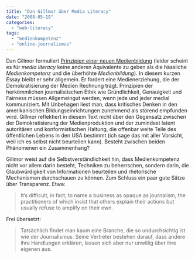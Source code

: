 ```yaml
---
title: "Dan Gillmor über Media Literacy"
date: "2008-05-19"
categories: 
  - "web-literacy"
tags: 
  - "medienkompetenz"
  - "online-journalismus"
---
```


Dan Gillmor formuliert [Prinzipien einer neuen Medienbildung](http://publius.cc/2008/05/16/dan-gillmor-principles-of-a-new-media-literacy/ "Gillmors Essay 'Principles of a New Media Literacy' auf der Website des Publius-Projekts'") (leider scheint es für _media literacy_ keine anderen Äquivalente zu geben als die hässliche _Medienkompetenz_ und die überhöhte _Medienbildung_). In diesem kurzen Essay bleibt er sehr allgemein. Er fordert eine Medienerziehung, die der Demokratisierung der Medien Rechnung trägt. Prinzipien der herkömmlichen journalistischen Ethik wie Gründlichkeit, Genauigkeit und Fairness müssen Allgemeingut werden, wenn jede und jeder medial kommuniziert. Mit Unbehagen liest man, dass kritisches Denken in den amerikanischen Bildungseinrichtungen zunehmend als störend empfunden wird. Gillmor reflektiert in diesem Text nicht über den Gegensatz zwischen der Demokratisierung der Medienproduktion und der zumindest latent autoritären und konformistischen Haltung, die offenbar weite Teile des öffentlichen Lebens in den USA bestimmt (ich sage das mit aller Vorsicht, weil ich es selbst nicht beurteilen kann). Besteht zwischen beiden Phänomenen ein Zusammenhang?

Gillmor weist auf die Selbstverständlichkeit hin, dass Medienkompetenz nicht vor allem darin besteht, Techniken zu beherrschen, sondern darin, die Glaubwürdigkeit von Informationen beurteilen und rhetorische Mechanismen durchschauen zu können. Zum Schluss ein paar gute Sätze über Transparenz. Etwa:

> It’s difficult, in fact, to name a business as opaque as journalism, the practitioners of which insist that others explain their actions but usually refuse to amplify on their own.

Frei übersetzt:

> Tatsächlich findet man kaum eine Branche, die so undurchsichtig ist wie der Journalismus. Seine Vertreter bestehen darauf, dass andere ihre Handlungen erklären, lassen sich aber nur unwillig über ihre eigenen aus.
